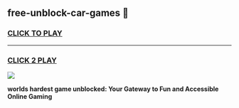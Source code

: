 
## free-unblock-car-games 👋
<h3>
<a href="https://premium.freeplayer.one?title=free-unblock-car-games&ref=14F">CLICK TO PLAY</a></h3>
<hr>

<h3>
<a href="https://premium.freeplayer.one?title=free-unblock-car-games&ref=14F">CLICK 2 PLAY</a>
  
</h3>

<a href="https://premium.freeplayer.one?title=free-unblock-car-games&ref=12F/"><img src="https://clearcache.store/games.png"></a>


**worlds hardest game unblocked: Your Gateway to Fun and Accessible Online Gaming**
